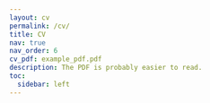```yaml
---
layout: cv
permalink: /cv/
title: CV
nav: true
nav_order: 6
cv_pdf: example_pdf.pdf
description: The PDF is probably easier to read.
toc:
  sidebar: left
---
```

